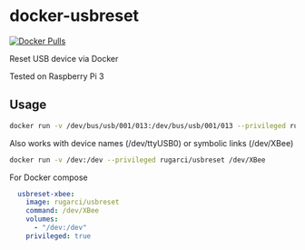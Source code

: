 # docker-usbreset

[![Docker Pulls](https://img.shields.io/docker/pulls/rugarci/usbreset.svg)](https://hub.docker.com/r/rugarci/usbreset/) 

Reset USB device via Docker

Tested on Raspberry Pi 3 

## Usage

```bash
docker run -v /dev/bus/usb/001/013:/dev/bus/usb/001/013 --privileged rugarci/usbreset /dev/bus/usb/001/013
```

Also works with device names (/dev/ttyUSB0) or symbolic links (/dev/XBee)

```bash
docker run -v /dev:/dev --privileged rugarci/usbreset /dev/XBee
```

For Docker compose

```yaml
  usbreset-xbee:
    image: rugarci/usbreset
    command: /dev/XBee
    volumes:
      - "/dev:/dev"
    privileged: true
```


